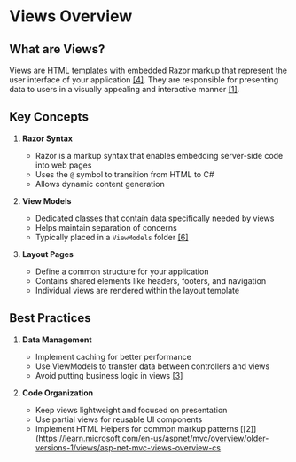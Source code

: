 # Views Overview

## What are Views?

Views are HTML templates with embedded Razor markup that represent the user interface of your application [[4]](https://learn.microsoft.com/en-us/aspnet/core/mvc/views/overview?view=aspnetcore-9.0). They are responsible for presenting data to users in a visually appealing and interactive manner [[1]](https://medium.com/@rubenghosh968/understanding-asp-net-mvc-an-overview-7168ce7b912a).

## Key Concepts

1. **Razor Syntax**
    - Razor is a markup syntax that enables embedding server-side code into web pages
    - Uses the `@` symbol to transition from HTML to C#
    - Allows dynamic content generation

2. **View Models**
    - Dedicated classes that contain data specifically needed by views
    - Helps maintain separation of concerns
    - Typically placed in a `ViewModels` folder [[6]](https://stackoverflow.com/questions/664205/viewmodel-best-practices)

3. **Layout Pages**
    - Define a common structure for your application
    - Contains shared elements like headers, footers, and navigation
    - Individual views are rendered within the layout template

## Best Practices

1. **Data Management**
    - Implement caching for better performance
    - Use ViewModels to transfer data between controllers and views
    - Avoid putting business logic in views [[3]](https://www.c-metric.com/blog/best-practices-of-asp-net-mvc-development/)

2. **Code Organization**
    - Keep views lightweight and focused on presentation
    - Use partial views for reusable UI components
    - Implement HTML Helpers for common markup patterns [[2]](https://learn.microsoft.com/en-us/aspnet/mvc/overview/older-versions-1/views/asp-net-mvc-views-overview-cs